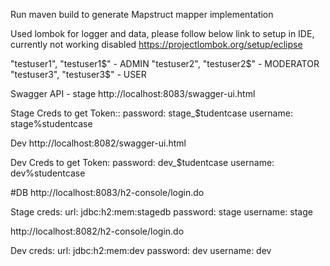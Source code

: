 Run maven build to generate Mapstruct mapper implementation

Used lombok for logger and data, please follow below link to setup in IDE, currently not working disabled
https://projectlombok.org/setup/eclipse

"testuser1", "testuser1$" - ADMIN
"testuser2", "testuser2$" - MODERATOR
"testuser3", "testuser3$" - USER

Swagger API - stage
http://localhost:8083/swagger-ui.html

Stage Creds to get Token::
password: stage_$tudentcase
username: stage%studentcase

Dev
http://localhost:8082/swagger-ui.html

Dev Creds to get Token:
password: dev_$tudentcase
username: dev%studentcase

#DB
http://localhost:8083/h2-console/login.do

Stage creds:
url: jdbc:h2:mem:stagedb
password: stage
username: stage

http://localhost:8082/h2-console/login.do

Dev creds:
url: jdbc:h2:mem:dev
password: dev
username: dev
